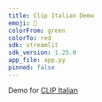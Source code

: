 ```yaml
---
title: Clip Italian Demo
emoji: 🤌
colorFrom: green
colorTo: red
sdk: streamlit
sdk_version: 1.25.0
app_file: app.py
pinned: false
---
```


Demo for [CLIP Italian](https://arxiv.org/abs/2108.08688)